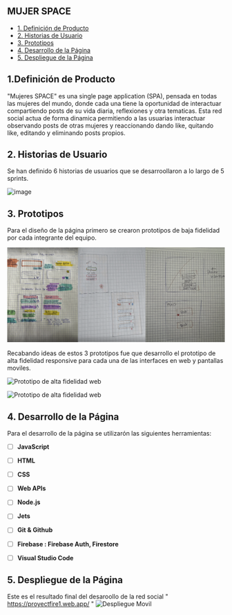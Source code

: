 ## MUJER SPACE
* [1. Definición de Producto](#1-definición-de-producto)
* [2. Historias de Usuario](#2-historias-de-usuario)
* [3. Prototipos](#3-prototipos)
* [4. Desarrollo de la Página](#4-desarrollo-de-la-página)
* [5. Despliegue de la Página](#5-despliegue-de-la-página)


## 1.Definición de Producto

"Mujeres SPACE" es una single page application (SPA), pensada en todas las mujeres del mundo, donde cada una tiene la oportunidad de interactuar compartiendo posts de su vida diaria, reflexiones y otra tematicas. Esta red social actua de forma dinamica permitiendo a las usuarias interactuar observando posts de otras mujeres y reaccionando dando like, quitando like, editando y eliminando posts propios.

## 2. Historias de Usuario

Se han definido 6 historias de usuarios que se desarroollaron a lo largo de 5 sprints.

![image](https://github.com/Carolinava21/DEV011-social-network/assets/142191821/8171824a-6282-4d9b-a052-9c5228ad1131)


## 3. Prototipos

Para el diseño de la página primero se crearon prototipos de baja fidelidad por cada integrante del equipo.

![Prototipo de baja fidelidad ](https://raw.githubusercontent.com/Carolinava21/DEV011-social-network/main/src/img/prototipos.png)



Recabando ideas de estos 3 prototipos fue que desarrollo el prototipo de alta fidelidad responsive para cada una de las interfaces en web y pantallas moviles.

![Prototipo de alta fidelidad web](https://raw.githubusercontent.com/isadora-vargasg/DEV011-social-network/main/src/img/PAF_Web.png)

![Prototipo de alta fidelidad web](https://raw.githubusercontent.com/isadora-vargasg/DEV011-social-network/main/src/img/PAF_Movil.png)


## 4. Desarrollo de la Página

Para el desarrollo de la página se utilizarón las siguientes herramientas:
- [ ] **JavaScript**
- [ ] **HTML**
- [ ] **CSS**
- [ ] **Web APIs**
- [ ] **Node.js**
- [ ] **Jets**
- [ ] **Git & Github**
- [ ] **Firebase : Firebase Auth, Firestore**
- [ ] **Visual Studio Code**


## 5. Despliegue de la Página
Este es el resultado final del desaroollo de la red social " https://proyectfire1.web.app/ "
![Despliegue Movil ](https://raw.githubusercontent.com/isadora-vargasg/DEV011-social-network/main/src/img/Desp_Movil.png)


